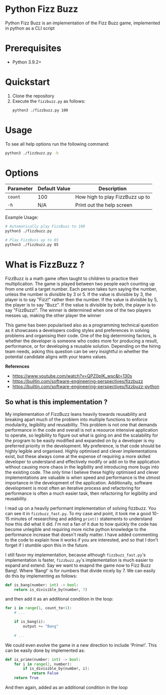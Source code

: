 # Python Fizz Buzz
Python Fizz Buzz is an implementation of the Fizz Buzz game, implemented in python as a CLI script

# Prerequisites
- Python 3.9.2+

# Quickstart
1. Clone the repository
2. Execute the `fizzbuzz.py` as follows:
    ```bash
    python3 ./fizzbuzz.py 100
    ```
# Usage
To see all help options run the following command:
```bash
python3 ./fizzbuzz.py -h
```
# Options
| Parameter | Default Value | Description |
| --------- | ------------- | ----------- |
| `count`   | 100           | How high to play FizzBuzz up to |
| `-h`      | N/A           | Print out the help screen |

Example Usage:
```bash
# Automatically play FizzBuzz to 100
python3 ./fizzbuzz.py

# Play FizzBuss up to 85
python3 ./fizzbuzz.py 85
```

# What is FizzBuzz ?
FizzBuzz is a math game often taught to children to practice their multiplication. The game is played between two people each counting
up from one until a target number. Each person takes turn saying the number, unless the number is divisible by 3 or 5. If the value
is divisible by 3, the player is to say "Fizz!" rather then the number. If the value is divisible by 5, the player is to say "Buzz". If
the value is divisible by both, the player is to say "FizzBuzz!". The winner is determined when one of the two players messes up, 
making the other player the winner

This game has been popularised also as a programming technical question as it showcases a developers coding styles and preferences in
solving problems and organising their code. One of the big determining factors, is whether the developer is someone who codes more for
producing a result, performance, or for developing a reusable solution. Depending on the hiring team needs, asking this question can be very insightful in whether the potential candidate aligns with your teams values.

**References**
* https://www.youtube.com/watch?v=QPZ0pIK_wsc&t=130s
* https://builtin.com/software-engineering-perspectives/fizzbuzz
* https://builtin.com/software-engineering-perspectives/fizzbuzz-python


## So what is this implementation ?
My implementation of FizzBuzz leans heavily towards reusability and breaking apart much of the problem into multiple functions to enforce
modularity, legibility and reusability. This problem is not one that demands performance in the code and overall is not a resource intensive
application to operate, so legibility to figure out what is going on and the scalability for the program to be easily modified and expanded
on by a developer is my preferred priority in the development. My preference, is that code should be highly legible and organised. Highly
optimised and clever implementations exist, but these always come at the expense of requiring a more skilled developer to understand and
effectively modify or add on to the application without causing more chaos in the legibility and introducing more bugs into the existing
code. The only time I believe these highly optimised and clever implementations are valuable is when speed and performance is the utmost 
importance in the development of the application. Additionally, software development is most often an iterative process and refactoring
for performance is often a much easier task, then refactoring for legibility and reusability.

I read up on a heavily performant implementation of solving fizzbuzz. You can see it in `fizzbuzz_fast.py`. To my case and point, it took
me a good 10-15 minutes of researching and adding `print()` statements to understand how this did what it did. I'm not a fan of it due to how
quickly the code has become unlegible and requiring more niche python knowledge to the performance increase that doesn't really matter. I have
added commenting to the code to explain how it works if you are interested, and so that I don't forget if I stumble upon this in the future.

I still favor my implementation, because although `fizzbuzz_fast.py`'s implementation is faster, `fizzbuzz.py`'s implementation is much easier 
to expand and extend. Say we want to exapnd the game now to Fizz Buzz Bang!. Where 'Bang!' is for numbers that divide nicely by 7. We can 
easily do this by implementing as follows:
```python
def is_bang(number: int) -> bool:
    return is_divisible_by(number, 7)
```
and then add it as an additional condition in the loop:
```python
for i in range(1, count_to+1):
    # ...

    if is_bang(i):
        output += "Bang"
    
    # ...
```

We could even evolve the game in a new direction to include 'Prime!'. This can be easily done by implemented as:
```python
def is_prime(number: int) -> bool:
    for i in range(2, number):
        if is_divisible_by(number, i):
            return False
    return True
```
And then again, added as an additional condition in the loop

